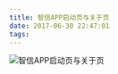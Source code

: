 ```yaml
---
title: 智信APP启动页与关于页
date: 2017-06-30 22:47:01
tags:
---
```


![智信APP启动页与关于页](/images/works/18智信APP启动页与关于页.jpg)